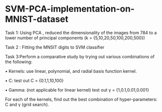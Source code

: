 # SVM-PCA-implementation-on-MNIST-dataset

Task 1: Using PCA , reduced the dimensionality of the images from 784 to
 a lower number of principal components (k = {5,10,20,50,100,200,500})

Task 2 : Fitting the MNSIT digits to SVM classifier

Task 3:Perform a comparative study by trying out various combinations of the following:

   • Kernels: use linear, polynomial, and radial basis function kernel.
   
   • C: test out C = {0.1,1,10,100}
   
   • Gamma: (not applicable for linear kernel) test out γ = {1,0.1,0.01,0.001}
   
   For each of the kernels, find out the best combination of hyper-parameters: C and γ (grid search).
